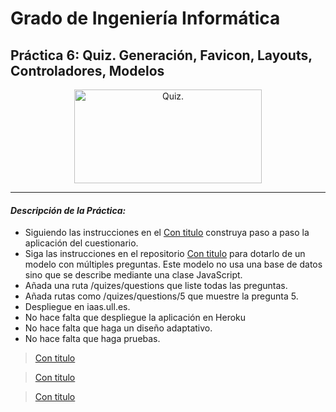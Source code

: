 # Grado de Ingeniería Informática

## Práctica 6: Quiz. Generación, Favicon, Layouts, Controladores, Modelos

<p align="Center">
    <img src="http://aqrateinfotech.com/Quizz/image/quiz.png" title="Quiz." width="300" height="150">
</p>

---
#### *Descripción de la Práctica:*

 + Siguiendo las instrucciones en el [Con titulo](https://github.com/crguezl/miriada-upm-dsnh5jsnode#módulo-vi-el-proyecto-quiz-y-mvc "Módulo VI: El proyecto Quiz y MVC") construya paso a paso la aplicación del cuestionario.
 + Siga las instrucciones en el repositorio [Con titulo](https://github.com/SYTW/basic-quiz "SYTW/basic-quiz") para dotarlo de un modelo con múltiples preguntas. Este modelo no usa una base de datos sino que se describe mediante una clase JavaScript.
 + Añada una ruta /quizes/questions que liste todas las preguntas.
 + Añada rutas como /quizes/questions/5 que muestre la pregunta 5.
 + Despliegue en iaas.ull.es.
 + No hace falta que despliegue la aplicación en Heroku
 + No hace falta que haga un diseño adaptativo.
 + No hace falta que haga pruebas.



> [Con titulo](http://alu0100498820.github.io "*Enlace a la página personal*")


> [Con titulo](https://github.com/alu0100498820/P6SYTW "*Enlace repositorio:*")


> [Con titulo](http://10.6.128.95:8080/ "*Despliegue de la Aplicación en el IAAS*")

